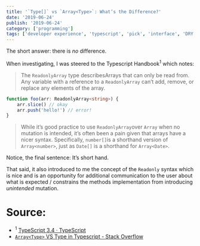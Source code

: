 ```yaml
---
title: '`Type[]` vs `Array<Type>`: What’s the Difference?'
date: '2019-06-24'
publish: '2019-06-24'
category: ['programming']
tags: ['developer experience', 'typescript', 'pick', 'interface', 'DRY']
---
```


The short answer: there is _no_ difference.

When investigating, I was steered to the Typescript Handbook<sup>1</sup> which notes:

> The `ReadonlyArray` type describesArrays that can only be read from. Any variable with a reference to a `ReadonlyArray` can’t add, remove, or replace any elements of the array.

```typescript
function foo(arr: ReadonlyArray<string>) {
    arr.slice() // okay
    arr.push('hello!') // error!
}
```

> While it’s good practice to use `ReadonlyArray`over `Array` when no mutation is intended, it’s often been a pain given that arrays have a nicer syntax. Specifically, `number[]`is a shorthand version of `Array<number>`, just as `Date[]` is a shorthand for `Array<Date>`.

Notice, the final sentence: It’s short hand.

That said, it also introduced to me the concept of the `Readonly` syntax which is nice and is an opportunity for additional communication to the user about what is expected / constrains the methods implementation from introducing _unintended_ mutation.

# Source:

-   <sup>1</sup> [TypeScript 3.4 · TypeScript](https://www.typescriptlang.org/docs/handbook/release-notes/typescript-3-4.html#a-new-syntax-for-readonlyarray)
-   [`Array<Type>` VS Type in Typescript - Stack Overflow](https://stackoverflow.com/questions/36842158/arraytype-vs-type-in-typescript)
